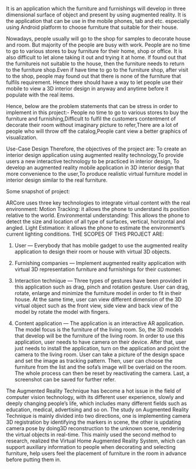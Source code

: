 It is an application which the furniture and furnishings will develop in three
dimensional surface of object and present by using augmented reality. It is the application that can be use in the mobile phones, tab and etc. especially using Android platform to choose furniture that suitable for their house.

Nowadays, people usually will go to the shop for samples to decorate house and room. But majority of the people are busy with work. People are no time to go to various stores to buy furniture for their home, shop or office. It is also difficult to let alone taking it out and trying it at home. If found out that the furnitureis not suitable to the house, then the furniture needs to return to the furniture shop.Even if have time to go to the furniture shop, after visit to the shop, people may found out that there is none of the furniture that fulfils requirement. Hence there should have a way to let people use their mobile to view a 3D interior design in anyway and anytime before it populate with the real items.

Hence, below are the problem statements that can be stress in order to implement in this project:-
People no time to go to various stores to buy the furniture and furnishing,Difficult to fulfil the customers contentment of decorate their room without imaginary picture to refer,There are a lot of people who will throw off the catalog,People cant view a better graphics of visualization.


Use-Case Design
Therefore, the objectives of the project are:
To create an interior design application using augmented reality technology,To provide users a new interactive technology to be practiced in interior design, To develop an augmented reality mobile application in 3D interior design that more convenience to the user,To produce realistic virtual furniture model in interior design similar to the real furniture.

Some snapshot of project:




ARCore uses three key technologies to integrate virtual content with the real environment:
Motion Tracking: it allows the phone to understand its position relative to the world.
Environmental understanding: This allows the phone to detect the size and location of all type of surfaces, vertical, horizontal and angled.
Light Estimation: it allows the phone to estimate the environment’s current lighting conditions.
THE SCOPES OF THIS PROJECT ARE:

1. User — Everybody that has mobile gadget to use the augmented reality application to design their room or house with virtual 3D objects.

2. Furnishing companies — Implement augmented reality application with virtual 3D representation furniture and furnishings for their customer.

3. Interaction technique — Three types of gestures have been provided in this application such as drag, pinch and rotation gesture. User can drag, rotate, enlarge and minimize the furniture model in order to fit in their house. At the same time, user can view different dimension of the 3D virtual object such as the front view, side view and back view of the model by rotate the model with fingers.

4. Content application — The application is an interactive AR application. The model focus is the furniture of the living room. So, the 3D models that develop will be the furniture of the living room. In order to use this application, user needs to have camera on their device. After that, user just needs to install the application, turn on the application and point the camera to the living room. User can take a picture of the design space and set the image as tracking pattern. Then, user can choose the furniture from the list and the sofa’s image will be overlaid on the room. The whole process can then be reset by reactivating the camera. Last, a screenshot can be saved for further refer.

The Augmented Reality Technique has become a hot issue in the field of computer vision technology, with its different user experience, slowly and deeply changing people’s life, which includes many different fields such as education, medical, advertising and so on. The study on Augmented Reality Technique is mainly divided into two directions, one is implementing camera 3D registration by identifying the markers in scene, the other is updating camera pose by doing3D reconstruction to the unknown scene, rendering the virtual objects in real-time. This mainly used the second method to research, realized the Virtual Home Augmented Reality System, which can support auxiliary information to people when decorating and selecting furniture, help users feel the placement of furniture in the room in advance before putting them in.
